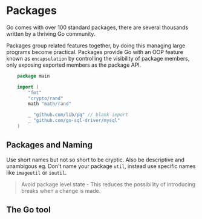 # Packages

Go comes with over 100 standard packages, there are several thousands written by a thriving Go community.

Packages group related features together, by doing this managing large programs become practical. Packages provide Go with an OOP feature known as `encapsulation` by controlling the visibility of package members, only exposing exported members as the package API.

```go
    package main

    import (
        "fmt"
        "crypto/rand"
        math "math/rand"

        _ "github.com/lib/pq" // blank import
        _ "github.com/go-sql-driver/mysql"
    )
```

## Packages and Naming

Use short names but not so short to be cryptic. Also be descriptive and unambigous eg. Don't name your package `util`, instead use specific names like `imageutil` or `ioutil`.

> Avoid package level state - This reduces the possibility of introducing breaks when a change is made.

## The Go tool
